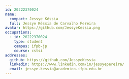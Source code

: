 ```yaml
---
id: 20222370024
name:
  compact: Jessye Késsia
  full: Jessye Késsia de Carvalho Pereira
avatar: https://github.com/JessyeKessia.png
occupations:
  - id: 20222370024
    type: student
    campus: ifpb-jp
    course: cstsi
addresses:
  github: https://github.com/JessyeKessia
  linkedin: https://www.linkedin.com/in/jessyepereira/
  email: jessye.kessia@academico.ifpb.edu.br
---
```

